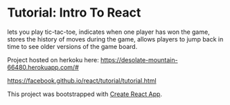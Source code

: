 # Tutorial: Intro To React

lets you play tic-tac-toe,
indicates when one player has won the game,
stores the history of moves during the game,
allows players to jump back in time to see older versions of the game board.

Project hosted on herkoku here: https://desolate-mountain-66480.herokuapp.com/#

https://facebook.github.io/react/tutorial/tutorial.html

This project was bootstrapped with [Create React App](https://github.com/facebookincubator/create-react-app).
